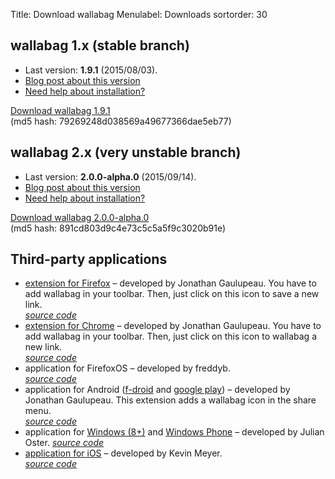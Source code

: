 Title: Download wallabag
Menulabel: Downloads
sortorder: 30

## wallabag 1.x (stable branch)

* Last version: **1.9.1** (2015/08/03).
* [Blog post about this version]({filename}/20150803-wallabag-v1.9.1-released.md)
* [Need help about installation?]({filename}support.md)

 <a class="btn btn-info btn-lg" href="http://wllbg.org/latest">Download wallabag 1.9.1</a><br />
 (md5 hash: 79269248d038569a49677366dae5eb77)

## wallabag 2.x (very unstable branch)

 * Last version: **2.0.0-alpha.0** (2015/09/14).
 * [Blog post about this version]({filename}/20150914-wallabag-v2-alpha-finally.md)
 * [Need help about installation?]({filename}support.md)

  <a class="btn btn-info btn-lg" href="http://wllbg.org/latest-v2">Download wallabag 2.0.0-alpha.0</a><br />
  (md5 hash: 891cd803d9c4e73c5c5a5f9c3020b91e)

## Third-party applications

* [extension for Firefox](https://addons.mozilla.org/firefox/addon/wallabag/) – developed by Jonathan Gaulupeau.
You have to add wallabag in your toolbar. Then, just click on this icon to save a new link.  
*[source code](https://github.com/wallabag/firefox-ext)*
* [extension for Chrome](https://chrome.google.com/webstore/detail/wallabag/bepdcjnnkglfjehplaogpoonpffbdcdj) – developed by Jonathan Gaulupeau.
You have to add wallabag in your toolbar. Then, just click on this icon to wallabag a new link.  
*[source code](https://github.com/wallabag/chrome-ext)*
* application for FirefoxOS – developed by freddyb.  
*[source code](https://github.com/wallabag/wallabag-fxos)*
* application for Android ([f-droid](https://f-droid.org/app/fr.gaulupeau.apps.InThePoche) and [google play](https://play.google.com/store/apps/details?id=fr.gaulupeau.apps.InThePoche)) – developed by Jonathan Gaulupeau.
This extension adds a wallabag icon in the share menu.  
*[source code](https://github.com/wallabag/android-app)*
* application for [Windows (8+)](http://apps.microsoft.com/windows/app/wallabag/f551b9c4-7346-4509-ae46-c6167c705a30) and [Windows Phone](http://www.windowsphone.com/s?appid=d5226cf1-f422-4e00-996c-88e9c5233332) – developed by Julian Oster.
*[source code](https://github.com/wallabag/windows-app)*
* [application for iOS](https://itunes.apple.com/app/wallabag/id828331015?mt=8) – developed by Kevin Meyer.  
*[source code](https://github.com/wallabag/ios-app)*
